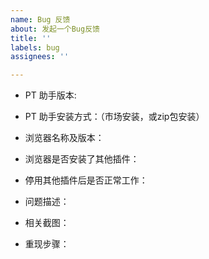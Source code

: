 ```yaml
---
name: Bug 反馈
about: 发起一个Bug反馈
title: ''
labels: bug
assignees: ''

---
```


<!--
为了更快解决您的问题，请提供以下信息，谢谢
-->

- PT 助手版本:
- PT 助手安装方式：（市场安装，或zip包安装）
- 浏览器名称及版本：
- 浏览器是否安装了其他插件：
- 停用其他插件后是否正常工作：
- 问题描述：


- 相关截图：


- 重现步骤：

<!--
注意：
1、上传日志或配置信息前，请先删除个人信息！
2、请按以上格式填写，否则问题会被机器人直接关闭！
-->

